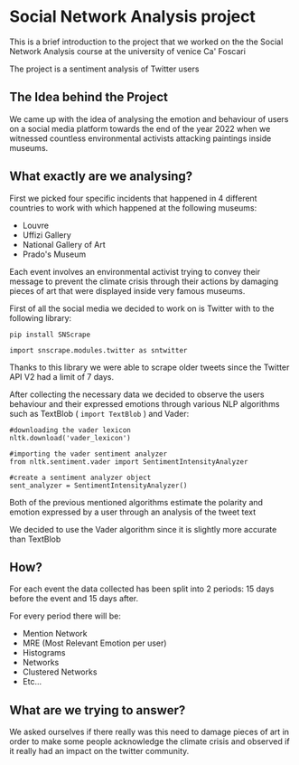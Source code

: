 # Social Network Analysis project

This is a brief introduction to the project that we worked on the the Social Network Analysis course at the university of venice Ca' Foscari

The project is a sentiment analysis of Twitter users

## The Idea behind the Project

We came up with the idea of analysing the emotion and behaviour of users on a social media platform towards the end of the year 2022 when we witnessed countless environmental activists attacking paintings inside museums.

## What exactly are we analysing?

First we picked four specific incidents that happened in 4 different countries to work with which happened at the following museums:
- Louvre
- Uffizi Gallery
- National Gallery of Art
- Prado's Museum

Each event involves an environmental activist trying to convey their message to prevent the climate crisis through their actions by damaging pieces of art that were displayed inside very famous museums.

First of all the social media we decided to work on is Twitter with to the following library:

```
pip install SNScrape

import snscrape.modules.twitter as sntwitter
```

Thanks to this library we were able to scrape older tweets since the Twitter API V2 had a limit of 7 days.

After collecting the necessary data we decided to observe the users behaviour and their expressed emotions through various NLP algorithms such as TextBlob
( ``` import TextBlob ``` ) and Vader:
``` 
#downloading the vader lexicon
nltk.download('vader_lexicon')

#importing the vader sentiment analyzer
from nltk.sentiment.vader import SentimentIntensityAnalyzer

#create a sentiment analyzer object
sent_analyzer = SentimentIntensityAnalyzer()
```

Both of the previous mentioned algorithms estimate the polarity and emotion expressed by a user through an analysis of the tweet text

We decided to use the Vader algorithm since it is slightly more accurate than TextBlob

## How?

For each event the data collected has been split into 2 periods: 15 days before the event and 15 days after.

For every period there will be:
- Mention Network
- MRE (Most Relevant Emotion per user)
- Histograms
- Networks
- Clustered Networks
- Etc...

## What are we trying to answer?

We asked ourselves if there really was this need to damage pieces of art in order to make some people acknowledge the climate crisis and observed if it really had an impact on the twitter community.
